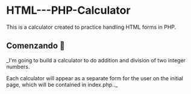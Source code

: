 # HTML---PHP-Calculator
This is a calculator created to practice handling HTML forms in PHP.

## Comenzando 🚀

_I'm going to build a calculator to do addition and division of two integer numbers.

Each calculator will appear as a separate form for the user on the initial page, which will be contained in index.php.._
